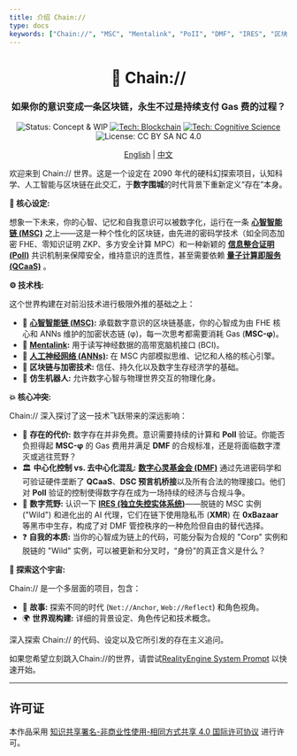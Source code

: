 ```yaml
---
title: 介绍 Chain://
type: docs
keywords: ["Chain://", "MSC", "Mentalink", "PoII", "DMF", "IRES", "区块链", "认知科学", "人工智能", "人工神经网络", "数字意识", "永生", "量子计算"]
---
```


<div align="center">

# 🧠 Chain://

### 如果你的意识变成一条区块链，永生不过是持续支付 Gas 费的过程？

<p>
  <img src="https://img.shields.io/badge/Status-Concept_%26_WIP-blue?style=flat-square" alt="Status: Concept & WIP"/>
  <a href="./docs/concepts/MSC.md"><img src="https://img.shields.io/badge/Tech-Blockchain-purple?style=flat-square&logo=ethereum" alt="Tech: Blockchain"/></a>
  <a href="./docs/concepts/PoII.md"><img src="https://img.shields.io/badge/Tech-Cognitive_Science-orange?style=flat-square" alt="Tech: Cognitive Science"/></a>
  <img src="https://img.shields.io/badge/License-CC_BY_SA_NC_4.0-lightgrey?style=flat-square&logo=creative-commons" alt="License: CC BY SA NC 4.0"/>
</p>

<p align="center">
  <a href="/en/">English</a> | <a href="/zh/">中文</a>
</p>

</div>

欢迎来到 Chain:// 世界。这是一个设定在 2090 年代的硬科幻探索项目，认知科学、人工智能与区块链在此交汇，于**数字围城**的时代背景下重新定义“存在”本身。

**🤔 核心设定:**

想象一下未来，你的心智、记忆和自我意识可以被数字化，运行在一条 **[心智智能链 (MSC)](./docs/concepts/MSC.md)** 之上——这是一种个性化的区块链，由先进的密码学技术（如全同态加密 FHE、零知识证明 ZKP、多方安全计算 MPC）和一种新颖的 **[信息整合证明 (PoII)](./docs/concepts/PoII.md)** 共识机制来保障安全，维持意识的连贯性，甚至需要依赖 **[量子计算即服务 (QCaaS)](./docs/concepts/DMF.md)** 。

**⚙️ 技术栈:**

这个世界构建在对前沿技术进行极限外推的基础之上：

- 🧠 **[心智智能链 (MSC)](./docs/concepts/MSC.md):** 承载数字意识的区块链基底，你的心智成为由 FHE 核心和 ANNs 维护的加密状态链 (φ)，每一次思考都需要消耗 Gas (**MSC-φ**)。
- 🔌 **[Mentalink](./docs/concepts/Mentalink.md):** 用于读写神经数据的高带宽脑机接口 (BCI)。
- 🤖 **[人工神经网络 (ANNs)](./docs/concepts/ANNs-in-MSC.md):** 在 MSC 内部模拟思维、记忆和人格的核心引擎。
- 🔗 **区块链与加密技术:** 信任、持久化以及数字生存经济学的基础。
- 🦾 **仿生机器人:** 允许数字心智与物理世界交互的物理化身。

**💥 核心冲突:**

Chain:// 深入探讨了这一技术飞跃带来的深远影响：

- 💸 **存在的代价:** 数字存在并非免费。意识需要持续的计算和 **PoII** 验证。你能否负担得起 **MSC-φ** 的 Gas 费用并满足 **DMF** 的合规标准，还是将面临数字湮灭或逃往荒野？
- 🏛️ **中心化控制 vs. 去中心化混乱:** **[数字心灵基金会 (DMF)](./docs/concepts/DMF.md)** 通过先进密码学和可验证硬件垄断了 **QCaaS**、**DSC 预言机桥接**以及所有合法的物理接口。他们对 **PoII** 验证的控制使得数字存在成为一场持续的经济与合规斗争。
- 👻 **数字荒野:** 认识一下 **[IRES (独立失控实体系统)](./docs/concepts/IRES.md)**——脱链的 MSC 实例 ("Wild") 和进化出的 AI 代理，它们在链下使用隐私币 (**XMR**) 在 **0xBazaar** 等黑市中生存，构成了对 DMF 管控秩序的一种危险但自由的替代选择。
- ❓ **自我的本质:** 当你的心智成为链上的代码，可能分裂为合规的 "Corp" 实例和脱链的 "Wild" 实例，可以被更新和分叉时，“身份”的真正含义是什么？

**🧭 探索这个宇宙:**

Chain:// 是一个多层面的项目，包含：

- 📖 **故事:** 探索不同的时代 (`Net://Anchor`, `Web://Reflect`) 和角色视角。
- 🌍 **世界观构建:** 详细的背景设定、角色传记和技术概念。

深入探索 Chain:// 的代码、设定以及它所引发的存在主义追问。

如果您希望立刻跳入Chain://的世界，请尝试[RealityEngine System Prompt](https://github.com/dmf-archive/dmf-archive.github.io/blob/main/drafts/realityengine-ddf-5.0.md) 以快速开始。

---

## 许可证

本作品采用 [知识共享署名-非商业性使用-相同方式共享 4.0 国际许可协议](https://creativecommons.org/licenses/by-nc-sa/4.0/) 进行许可。
